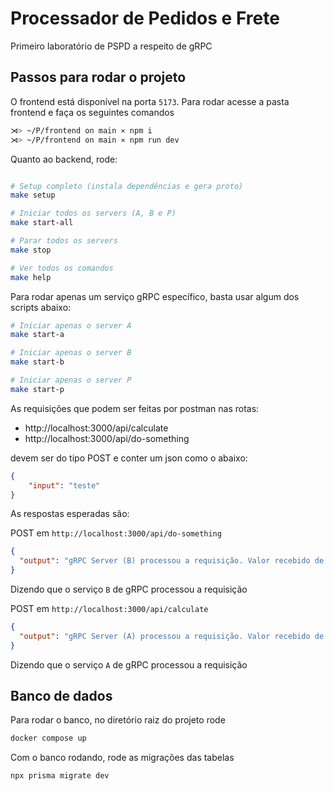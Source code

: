# Processador de Pedidos e Frete

Primeiro laboratório de PSPD a respeito de gRPC

## Passos para rodar o projeto

O frontend está disponível na porta `5173`. Para rodar acesse a pasta frontend e faça os seguintes comandos

```bash
⋊> ~/P/frontend on main ⨯ npm i
⋊> ~/P/frontend on main ⨯ npm run dev
```

Quanto ao backend, rode:
```bash

# Setup completo (instala dependências e gera proto)
make setup

# Iniciar todos os servers (A, B e P)
make start-all

# Parar todos os servers
make stop

# Ver todos os comandos
make help
```

Para rodar apenas um serviço gRPC específico, basta usar algum dos scripts abaixo:

```bash
# Iniciar apenas o server A
make start-a

# Iniciar apenas o server B
make start-b

# Iniciar apenas o server P
make start-p
```

As requisições que podem ser feitas por postman nas rotas:

- http://localhost:3000/api/calculate
- http://localhost:3000/api/do-something

devem ser do tipo POST e conter um json como o abaixo:

```json
{
    "input": "teste"
}
```

As respostas esperadas são:

POST em `http://localhost:3000/api/do-something`
```json
{
  "output": "gRPC Server (B) processou a requisição. Valor recebido de input: teste"
}
```

Dizendo que o serviço `B` de gRPC processou a requisição

POST em `http://localhost:3000/api/calculate`
```json
{
  "output": "gRPC Server (A) processou a requisição. Valor recebido de input: teste"
}
```
Dizendo que o serviço `A` de gRPC processou a requisição

## Banco de dados

Para rodar o banco, no diretório raiz do projeto rode

```bash
docker compose up
```

Com o banco rodando, rode as migrações das tabelas

```bash
npx prisma migrate dev
```

